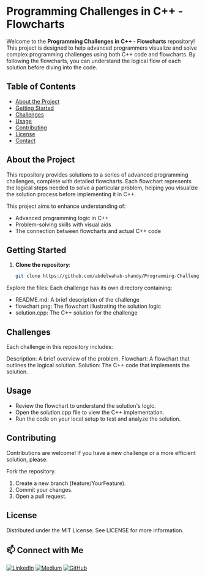# Programming Challenges in C++ - Flowcharts

Welcome to the **Programming Challenges in C++ - Flowcharts** repository! This project is designed to help advanced programmers visualize and solve complex programming challenges using both C++ code and flowcharts. By following the flowcharts, you can understand the logical flow of each solution before diving into the code.

## Table of Contents

- [About the Project](#about-the-project)
- [Getting Started](#getting-started)
- [Challenges](#challenges)
- [Usage](#usage)
- [Contributing](#contributing)
- [License](#license)
- [Contact](#contact)

## About the Project

This repository provides solutions to a series of advanced programming challenges, complete with detailed flowcharts. Each flowchart represents the logical steps needed to solve a particular problem, helping you visualize the solution process before implementing it in C++.

This project aims to enhance understanding of:
- Advanced programming logic in C++
- Problem-solving skills with visual aids
- The connection between flowcharts and actual C++ code

## Getting Started

1. **Clone the repository**:
   ```bash
   git clone https://github.com/abdelwahab-shandy/Programming-Challenges-CPlusPlus-Flowcharts.git

Explore the files: Each challenge has its own directory containing:
- README.md: A brief description of the challenge
- flowchart.png: The flowchart illustrating the solution logic
- solution.cpp: The C++ solution for the challenge

## Challenges
Each challenge in this repository includes:

Description: A brief overview of the problem.
Flowchart: A flowchart that outlines the logical solution.
Solution: The C++ code that implements the solution.

## Usage
- Review the flowchart to understand the solution's logic.
- Open the solution.cpp file to view the C++ implementation.
- Run the code on your local setup to test and analyze the solution.

## Contributing
Contributions are welcome! If you have a new challenge or a more efficient solution, please:

Fork the repository.
1. Create a new branch (feature/YourFeature).
2. Commit your changes.
3. Open a pull request.

## License
Distributed under the MIT License. See LICENSE for more information.

## 📫 Connect with Me
[![LinkedIn](https://img.shields.io/badge/-LinkedIn-0A66C2?logo=linkedin&logoColor=white)](https://www.linkedin.com/in/abdelwahab-shandy/)
[![Medium](https://img.shields.io/badge/-Medium-00AB6C?logo=medium&logoColor=white)](https://medium.com/@abdelwahabshandy)
[![GitHub](https://img.shields.io/badge/-GitHub-181717?logo=github&logoColor=white)](https://github.com/abdelwahab-shandy)

